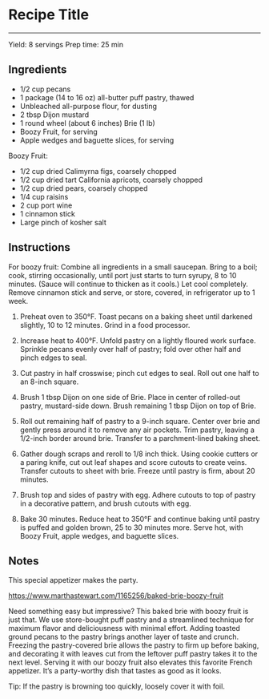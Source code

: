 # Recipe Title
---
Yield: 8 servings
Prep time: 25 min

## Ingredients
- 1/2 cup pecans
- 1 package (14 to 16 oz) all-butter puff pastry, thawed
- Unbleached all-purpose flour, for dusting
- 2 tbsp Dijon mustard
- 1 round wheel (about 6 inches) Brie (1 lb)
- Boozy Fruit, for serving
- Apple wedges and baguette slices, for serving

Boozy Fruit:
- 1/2 cup dried Calimyrna figs, coarsely chopped
- 1/2 cup dried tart California apricots, coarsely chopped
- 1/2 cup dried pears, coarsely chopped
- 1/4 cup raisins
- 2 cup port wine
- 1 cinnamon stick
- Large pinch of kosher salt

## Instructions
For boozy fruit: Combine all ingredients in a small saucepan. Bring to a boil; cook, stirring occasionally, until port just starts to turn syrupy, 8 to 10 minutes. (Sauce will continue to thicken as it cools.) Let cool completely. Remove cinnamon stick and serve, or store, covered, in refrigerator up to 1 week.

1. Preheat oven to 350°F. Toast pecans on a baking sheet until darkened slightly, 10 to 12 minutes. Grind in a food processor.

2. Increase heat to 400°F. Unfold pastry on a lightly floured work surface. Sprinkle pecans evenly over half of pastry; fold over other half and pinch edges to seal.

3. Cut pastry in half crosswise; pinch cut edges to seal. Roll out one half to an 8-inch square.

4. Brush 1 tbsp Dijon on one side of Brie. Place in center of rolled-out pastry, mustard-side down. Brush remaining 1 tbsp Dijon on top of Brie.

5. Roll out remaining half of pastry to a 9-inch square. Center over brie and gently press around it to remove any air pockets. Trim pastry, leaving a 1/2-inch border around brie. Transfer to a parchment-lined baking sheet.

6. Gather dough scraps and reroll to 1/8 inch thick. Using cookie cutters or a paring knife, cut out leaf shapes and score cutouts to create veins. Transfer cutouts to sheet with brie. Freeze until pastry is firm, about 20 minutes.

7. Brush top and sides of pastry with egg. Adhere cutouts to top of pastry in a decorative pattern, and brush cutouts with egg.

8. Bake 30 minutes. Reduce heat to 350°F and continue baking until pastry is puffed and golden brown, 25 to 30 minutes more. Serve hot, with Boozy Fruit, apple wedges, and baguette slices.

## Notes

This special appetizer makes the party.

https://www.marthastewart.com/1165256/baked-brie-boozy-fruit

Need something easy but impressive? This baked brie with boozy fruit is just that. We use store-bought puff pastry and a streamlined technique for maximum flavor and deliciousness with minimal effort. Adding toasted ground pecans to the pastry brings another layer of taste and crunch. Freezing the pastry-covered brie allows the pastry to firm up before baking, and decorating it with leaves cut from the leftover puff pastry takes it to the next level. Serving it with our boozy fruit also elevates this favorite French appetizer. It’s a party-worthy dish that tastes as good as it looks.

Tip: If the pastry is browning too quickly, loosely cover it with foil.
